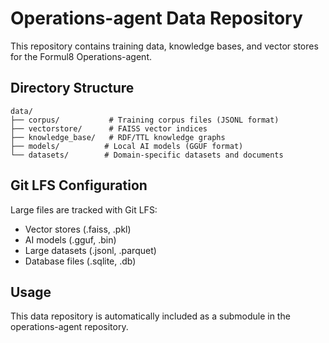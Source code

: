 # Operations-agent Data Repository

This repository contains training data, knowledge bases, and vector stores for the Formul8 Operations-agent.

## Directory Structure

```
data/
├── corpus/           # Training corpus files (JSONL format)
├── vectorstore/      # FAISS vector indices
├── knowledge_base/   # RDF/TTL knowledge graphs
├── models/          # Local AI models (GGUF format)
└── datasets/        # Domain-specific datasets and documents
```

## Git LFS Configuration

Large files are tracked with Git LFS:
- Vector stores (.faiss, .pkl)
- AI models (.gguf, .bin)
- Large datasets (.jsonl, .parquet)
- Database files (.sqlite, .db)

## Usage

This data repository is automatically included as a submodule in the operations-agent repository.
